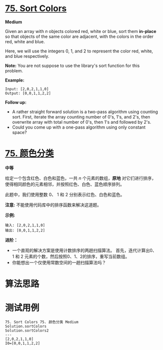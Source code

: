 # [75. Sort Colors][enTitle]

**Medium**

Given an array with  *n*  objects colored red, white or blue, sort them **in-place** so that objects of the same color are adjacent, with the colors in the order red, white and blue.

Here, we will use the integers 0, 1, and 2 to represent the color red, white, and blue respectively.

**Note:**  You are not suppose to use the library's sort function for this problem.

**Example:** 

```
Input: [2,0,2,1,1,0]
Output: [0,0,1,1,2,2]
```

**Follow up:** 

- A rather straight forward solution is a two-pass algorithm using counting sort. First, iterate the array counting number of 0's, 1's, and 2's, then overwrite array with total number of 0's, then 1's and followed by 2's. 
- Could you come up with a one-pass algorithm using only constant space?


# [75. 颜色分类][cnTitle]

**中等**

给定一个包含红色、白色和蓝色，一共  *n* 个元素的数组，**原地** 对它们进行排序，使得相同颜色的元素相邻，并按照红色、白色、蓝色顺序排列。

此题中，我们使用整数 0、 1 和 2 分别表示红色、白色和蓝色。

**注意:**  不能使用代码库中的排序函数来解决这道题。

**示例:** 

```
输入: [2,0,2,1,1,0]
输出: [0,0,1,1,2,2]
```

**进阶：** 

- 一个直观的解决方案是使用计数排序的两趟扫描算法。 首先，迭代计算出0、1 和 2 元素的个数，然后按照0、1、2的排序，重写当前数组。 
- 你能想出一个仅使用常数空间的一趟扫描算法吗？




# 算法思路

# 测试用例
```
75. Sort Colors 75. 颜色分类 Medium
Solution.sortColors
Solution.sortColors2
---
[2,0,2,1,1,0]
I0=[0,0,1,1,2,2]
```

[enTitle]: https://leetcode.com/problems/sort-colors/
[cnTitle]: https://leetcode-cn.com/problems/sort-colors/
